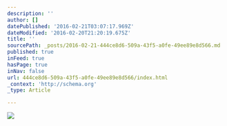 ```yaml
---
description: ''
author: []
datePublished: '2016-02-21T03:07:17.969Z'
dateModified: '2016-02-20T21:20:19.675Z'
title: ''
sourcePath: _posts/2016-02-21-444ce8d6-509a-43f5-a0fe-49ee89e8d566.md
published: true
inFeed: true
hasPage: true
inNav: false
url: 444ce8d6-509a-43f5-a0fe-49ee89e8d566/index.html
_context: 'http://schema.org'
_type: Article

---
```

![](https://the-grid-user-content.s3-us-west-2.amazonaws.com/c73b6002-586c-4c67-b0ea-ec8ab0a06060.png)